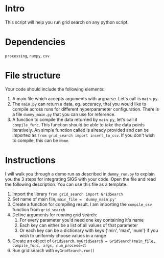 # Intro
This script will help you run grid search on any python script. 

# Dependencies
`processing`, `numpy`, `csv`

# File structure
Your code should include the following elements:
1. A main file which accepts arguments with argparse. Let's call is `main.py`.
1. The `main.py` can return a data, eg. accuracy, that you would like to compile across runs for different hyperparameter configuration. There is a file `dummy_main.py` that you can use for reference.
2. A function to compile the data returned by `main.py`, let's call it `compile_func`. This function should be able to take the data points iteratively. An simple function called is already provided and can be imported as `from grid_search import insert_to_csv`. If you don't wish to compile, this can be `None`.

# Instructions
I will walk you through a demo run as described in `dummy_run.py` to explain you the 3 steps for integrating SIGS with your code. Open the file and read the following description. You can use this file as a template. 

1. Import the library `from grid_search import GridSearch`
1. Set name of main file, `main_file = 'dummy_main.py'`
1. Create a function for compiling result. I am importing the `compile_csv` function from `grid_search`
1. Define arguments for running grid search:
	1. For every parameter you'd need one key containing it's name
	1. Each key can either be a list of all values of that parameter
	1. Or each key can be a dictionary with keys {'min', 'max', 'num'} if you wish to uniformly choose values in a range 
1. Create an object of `GridSearch`. `myGridSearch = GridSearch(main_file, compile_func, args, num_process=2)`
1. Run grid search with `myGridSearch.run()` 

